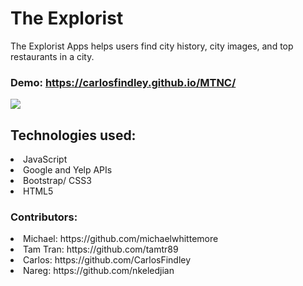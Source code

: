 # The Explorist

The Explorist Apps helps users find city history, city images, and top restaurants in a city.

### Demo:  https://carlosfindley.github.io/MTNC/

<img src="assets/images/demo.gif">

## Technologies used:
<li> JavaScript
<li> Google and Yelp APIs
<li> Bootstrap/ CSS3
<li> HTML5
  
### Contributors:
<li> Michael: https://github.com/michaelwhittemore
<li> Tam Tran: https://github.com/tamtr89
<li> Carlos: https://github.com/CarlosFindley
<li> Nareg: https://github.com/nkeledjian

  
